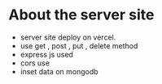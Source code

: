 # About the server site
* server site deploy on vercel.
* use get , post , put , delete method
* express js used
* cors use
* inset data on mongodb 